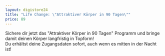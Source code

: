 ```yaml
---
layout: digistore24
title: "Life Change: \"Attraktiver Körper in 90 Tagen\""
price: 89
---
```

<p>Sichere dir jetzt das &quot;Attraktiver K&#xF6;rper in 90 Tagen&quot; Programm und bringe damit deinen K&#xF6;rper&#xA0;langfristig in Topform!&#xA0;<br>Du erh&#xE4;ltst deine Zugangsdaten sofort, auch wenn es mitten in der Nacht ist!</p>